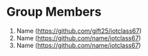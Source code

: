 # Group Members
1. Name (https://github.com/gift25/iotclass67)
1. Name (https://github.com/name/iotclass67)
1. Name (https://github.com/name/iotclass67)
